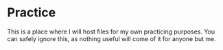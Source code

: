 # Practice
This is a place where I will host files for my own practicing purposes. You can safely ignore this, as nothing useful will come of it for anyone but me.
